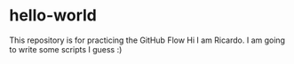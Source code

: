 # hello-world
This repository is for practicing the GitHub Flow
Hi I am Ricardo. I am going to write some scripts I guess :)
